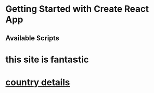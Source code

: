 # Getting Started with Create React App


## Available Scripts



# this site is fantastic
# [country details]()